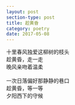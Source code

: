 ```yaml
---
layout: post
section-type: post
title: 趁黄昏
category: poetry
date: 2017-05-08
---
```

十里春风独爱这柳树的枝头<br>
趁黄昏，走一走<br>
晚风亲吻着温柔<br><br>
一次日落偏好那静静的巷口<br>
趁黄昏，等一等<br>
夕阳西下的守候<br>